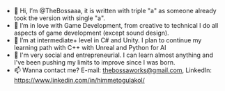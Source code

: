 - 👋 Hi, I’m @TheBossaaa, it is written with triple "a" as someone already took the version with single "a".
- 👀 I’m in love with Game Development, from creative to technical I do all aspects of game development (except sound design).
- 🌱 I’m at intermediate+ level in C# and Unity. I plan to continue my learning path with C++ with Unreal and Python for AI
- 💞️ I'm very social and entrepreneurial. I can learn almost anything and I've been pushing my limits to improve since I was born.
- 📫 Wanna contact me? E-mail: thebossaworks@gmail.com, LinkedIn: https://www.linkedin.com/in/himmetogulakol/

<!---
TheBossaaa/TheBossaaa is a ✨ special ✨ repository because its `README.md` (this file) appears on your GitHub profile.
You can click the Preview link to take a look at your changes.
--->
